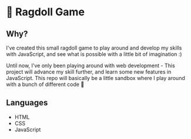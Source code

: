 # 👾 Ragdoll Game

## Why?
I've created this small ragdoll game to play around and develop my skills with JavaScript, and see what is possible with a little bit of imagination :)

Until now, I've only been playing around with web development - This project will advance my skill further, and learn some new features in JavaScript.
This repo will basically be a little sandbox where I play around with a bunch of different code 🙌

## Languages 
 - HTML
 - CSS
 - JavaScript

## 
